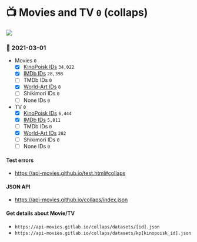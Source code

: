 # :tv: Movies and TV `0` (collaps)

<a href="https://API-Movies.github.io"><img src="https://API-Movies.github.io/banner.png?cache"></a>

### :date: 2021-03-01
- Movies `0`
  - [x] <a href="https://API-Movies.github.io/collaps/movie_kinopoisk_ids.json">KinoPoisk IDs</a> `34,022`
  - [x] <a href="https://API-Movies.github.io/collaps/movie_imdb_ids.json">IMDb IDs</a> `28,398`
  - [ ] TMDb IDs `0`
  - [x] <a href="https://API-Movies.github.io/collaps/movie_world_art_ids.json">World-Art IDs</a> `8`
  - [ ] Shikimori IDs `0`
  - [ ] None IDs `0`
- TV `0`
  - [x] <a href="https://API-Movies.github.io/collaps/tv_kinopoisk_ids.json">KinoPoisk IDs</a> `6,444`
  - [x] <a href="https://API-Movies.github.io/collaps/tv_imdb_ids.json">IMDb IDs</a> `5,811`
  - [ ] TMDb IDs `0`
  - [x] <a href="https://API-Movies.github.io/collaps/tv_world_art_ids.json">World-Art IDs</a> `282`
  - [ ] Shikimori IDs `0`
  - [ ] None IDs `0`
#### Test errors
- <a href='https://api-movies.github.io/test.html#collaps'>https://api-movies.github.io/test.html#collaps</a>
#### JSON API
- <a href='https://api-movies.github.io/collaps/index.json'>https://api-movies.github.io/collaps/index.json</a>
#### Get details about Movie/TV
- `https://api-movies.gitlab.io/collaps/datasets/[id].json`
- `https://api-movies.gitlab.io/collaps/datasets/kp[kinopoisk_id].json`
